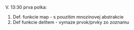 V. 13:30 prva polka:

1. Def. funkcie map - s pouzitim mnozinovej abstrakcie
2. Def funkcie delItem - vymaze prvok/prvky zo zoznamu